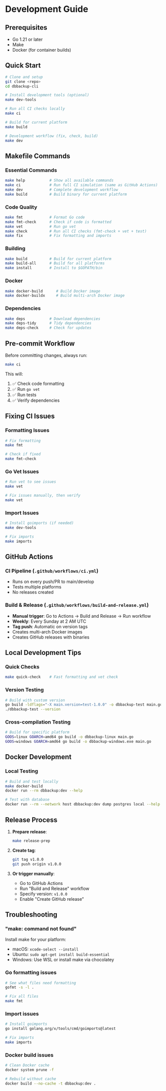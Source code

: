 # Development Guide

## Prerequisites

- Go 1.21 or later
- Make
- Docker (for container builds)

## Quick Start

```bash
# Clone and setup
git clone <repo>
cd dbbackup-cli

# Install development tools (optional)
make dev-tools

# Run all CI checks locally
make ci

# Build for current platform
make build

# Development workflow (fix, check, build)
make dev
```

## Makefile Commands

### Essential Commands

```bash
make help           # Show all available commands
make ci             # Run full CI simulation (same as GitHub Actions)
make dev            # Complete development workflow
make build          # Build binary for current platform
```

### Code Quality

```bash
make fmt            # Format Go code
make fmt-check      # Check if code is formatted
make vet            # Run go vet
make check          # Run all CI checks (fmt-check + vet + test)
make fix            # Fix formatting and imports
```

### Building

```bash
make build          # Build for current platform
make build-all      # Build for all platforms
make install        # Install to $GOPATH/bin
```

### Docker

```bash
make docker-build      # Build Docker image
make docker-buildx     # Build multi-arch Docker image
```

### Dependencies

```bash
make deps           # Download dependencies
make deps-tidy      # Tidy dependencies
make deps-check     # Check for updates
```

## Pre-commit Workflow

Before committing changes, always run:

```bash
make ci
```

This will:
1. ✅ Check code formatting
2. ✅ Run `go vet`
3. ✅ Run tests
4. ✅ Verify dependencies

## Fixing CI Issues

### Formatting Issues
```bash
# Fix formatting
make fmt

# Check if fixed
make fmt-check
```

### Go Vet Issues
```bash
# Run vet to see issues
make vet

# Fix issues manually, then verify
make vet
```

### Import Issues
```bash
# Install goimports (if needed)
make dev-tools

# Fix imports
make imports
```

## GitHub Actions

### CI Pipeline (`.github/workflows/ci.yml`)
- Runs on every push/PR to main/develop
- Tests multiple platforms
- No releases created

### Build & Release (`.github/workflows/build-and-release.yml`)
- **Manual trigger**: Go to Actions → Build and Release → Run workflow
- **Weekly**: Every Sunday at 2 AM UTC  
- **Tag push**: Automatic on version tags
- Creates multi-arch Docker images
- Creates GitHub releases with binaries

## Local Development Tips

### Quick Checks
```bash
make quick-check    # Fast formatting and vet check
```

### Version Testing
```bash
# Build with custom version
go build -ldflags="-X main.version=test-1.0.0" -o dbbackup-test main.go
./dbbackup-test --version
```

### Cross-compilation Testing
```bash
# Build for specific platform
GOOS=linux GOARCH=amd64 go build -o dbbackup-linux main.go
GOOS=windows GOARCH=amd64 go build -o dbbackup-windows.exe main.go
```

## Docker Development

### Local Testing
```bash
# Build and test locally
make docker-build
docker run --rm dbbackup:dev --help

# Test with database
docker run --rm --network host dbbackup:dev dump postgres local --help
```

## Release Process

1. **Prepare release**:
   ```bash
   make release-prep
   ```

2. **Create tag**:
   ```bash
   git tag v1.0.0
   git push origin v1.0.0
   ```

3. **Or trigger manually**:
   - Go to GitHub Actions
   - Run "Build and Release" workflow  
   - Specify version: `v1.0.0`
   - Enable "Create GitHub release"

## Troubleshooting

### "make: command not found"
Install make for your platform:
- macOS: `xcode-select --install`
- Ubuntu: `sudo apt-get install build-essential`
- Windows: Use WSL or install make via chocolatey

### Go formatting issues
```bash
# See what files need formatting
gofmt -s -l .

# Fix all files
make fmt
```

### Import issues
```bash
# Install goimports
go install golang.org/x/tools/cmd/goimports@latest

# Fix imports
make imports
```

### Docker build issues
```bash
# Clean Docker cache
docker system prune -f

# Rebuild without cache
docker build --no-cache -t dbbackup:dev .
```